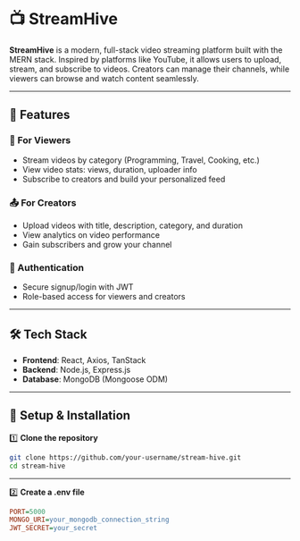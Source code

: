 # 📺 StreamHive

**StreamHive** is a modern, full-stack video streaming platform built with the MERN stack. Inspired by platforms like YouTube, it allows users to upload, stream, and subscribe to videos. Creators can manage their channels, while viewers can browse and watch content seamlessly.

---

## 🚀 Features

### 🎥 For Viewers
- Stream videos by category (Programming, Travel, Cooking, etc.)
- View video stats: views, duration, uploader info
- Subscribe to creators and build your personalized feed

### 📤 For Creators
- Upload videos with title, description, category, and duration
- View analytics on video performance
- Gain subscribers and grow your channel

### 🔐 Authentication
- Secure signup/login with JWT
- Role-based access for viewers and creators

---

## 🛠️ Tech Stack

- **Frontend**: React, Axios, TanStack
- **Backend**: Node.js, Express.js
- **Database**: MongoDB (Mongoose ODM)


---

## 🔧 Setup & Installation

1️⃣ **Clone the repository**
```bash
git clone https://github.com/your-username/stream-hive.git
cd stream-hive
```
---
2️⃣ **Create a .env file**
```ini
PORT=5000
MONGO_URI=your_mongodb_connection_string
JWT_SECRET=your_secret
```

